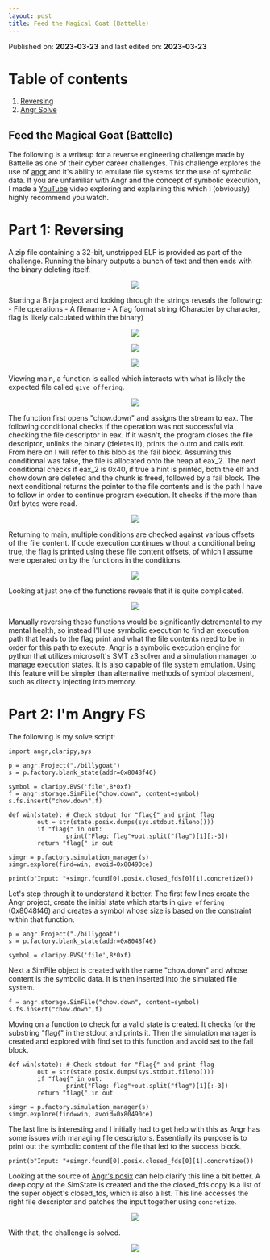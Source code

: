 ```yaml
--- 
layout: post 
title: Feed the Magical Goat (Battelle)
--- 
```

 
Published on: **2023-03-23** and last edited on: **2023-03-23** 

# Table of contents 
1. [Reversing](#reversing) 
2. [Angr Solve](#angr) 
 
 
## Feed the Magical Goat (Battelle)
 
The following is a writeup for a reverse engineering challenge made by Battelle as one of their cyber career challenges. This challenge explores the use of <a href="https://angr.io">angr</a> and it's ability to emulate file systems for the use of symbolic data. If you are unfamiliar with Angr and the concept of symbolic execution, I made a <a href="https://youtu.be/QkVzjn3z0iw">YouTube</a> video exploring and explaining this which I (obviously) highly recommend you watch.
<a name="reversing"></a> 
# Part 1: Reversing
A zip file containing a 32-bit, unstripped ELF is provided as part of the challenge. Running the binary outputs a bunch of text and then ends with the binary deleting itself. 
<p align="center"> 
  <img src="/assets/2023-03-23/Screenshot_2.png" /> 
</p> 
Starting a Binja project and looking through the strings reveals the following:
- File operations
- A filename
- A flag format string (Character by character, flag is likely calculated within the binary)
<p align="center"> 
  <img src="/assets/2023-03-23/Screenshot_3.png" /> 
</p> 
<p align="center"> 
  <img src="/assets/2023-03-23/Screenshot_4.png" /> 
</p> 
<p align="center"> 
  <img src="/assets/2023-03-23/Screenshot_5.png" /> 
</p> 

Viewing main, a function is called which interacts with what is likely the expected file called `give_offering`.
<p align="center"> 
  <img src="/assets/2023-03-23/Screenshot_6.png" /> 
</p> 
The function first opens "chow.down" and assigns the stream to eax. The following conditional checks if the operation was not successful via checking the file descriptor in eax. If it wasn't, the program closes the file descriptor, unlinks the binary (deletes it), prints the outro and calls exit. From here on I will refer to this blob as the fail block. Assuming this conditional was false, the file is allocated onto the heap at eax_2. The next conditional checks if eax_2 is 0x40, if true a hint is printed, both the elf and chow.down are deleted and the chunk is freed, followed by a fail block. The next conditional returns the pointer to the file contents and is the path I have to follow in order to continue program execution. It checks if the more than 0xf bytes were read.
<p align="center"> 
  <img src="/assets/2023-03-23/Screenshot_7.png" /> 
</p> 
Returning to main, multiple conditions are checked against various offsets of the file content. If code execution continues without a conditional being true, the flag is printed using these file content offsets, of which I assume were operated on by the functions in the conditions.
<p align="center"> 
  <img src="/assets/2023-03-23/Screenshot_8.png" /> 
</p> 
Looking at just one of the functions reveals that it is quite complicated.
<p align="center"> 
  <img src="/assets/2023-03-23/Screenshot_9.png" /> 
</p> 
Manually reversing these functions would be significantly detremental to my mental health, so instead I'll use symbolic execution to find an execution path that leads to the flag print and what the file contents need to be in order for this path to execute. Angr is a symbolic execution engine for python that utilizes microsoft's SMT z3 solver and a simulation manager to manage execution states. It is also capable of file system emulation. Using this feature will be simpler than alternative methods of symbol placement, such as directly injecting into memory.

<a name="angr"></a> 
# Part 2: I'm Angry FS
The following is my solve script:
```python3
import angr,claripy,sys

p = angr.Project("./billygoat")
s = p.factory.blank_state(addr=0x8048f46)

symbol = claripy.BVS('file',8*0xf)
f = angr.storage.SimFile("chow.down", content=symbol)
s.fs.insert("chow.down",f)

def win(state): # Check stdout for "flag{" and print flag
        out = str(state.posix.dumps(sys.stdout.fileno()))
        if "flag{" in out:
                print("Flag: flag"+out.split("flag")[1][:-3])
        return "flag{" in out

simgr = p.factory.simulation_manager(s)
simgr.explore(find=win, avoid=0x80490ce)

print(b"Input: "+simgr.found[0].posix.closed_fds[0][1].concretize())
```

Let's step through it to understand it better.
The first few lines create the Angr project, create the initial state which starts in `give_offering` (0x8048f46) and creates a symbol whose size is based on the constraint within that function.
```python3
p = angr.Project("./billygoat")
s = p.factory.blank_state(addr=0x8048f46)

symbol = claripy.BVS('file',8*0xf)
```
Next a SimFile object is created with the name "chow.down" and whose content is the symbolic data. It is then inserted into the simulated file system.
```python3
f = angr.storage.SimFile("chow.down", content=symbol)
s.fs.insert("chow.down",f)
```

Moving on a function to check for a valid state is created. It checks for the substring "flag{" in the stdout and prints it. Then the simulation manager is created and explored with find set to this function and avoid set to the fail block.
```python3
def win(state): # Check stdout for "flag{" and print flag
        out = str(state.posix.dumps(sys.stdout.fileno()))
        if "flag{" in out:
                print("Flag: flag"+out.split("flag")[1][:-3])
        return "flag{" in out

simgr = p.factory.simulation_manager(s)
simgr.explore(find=win, avoid=0x80490ce)
```

The last line is interesting and I initially had to get help with this as Angr has some issues with managing file descriptors. Essentially its purpose is to print out the symbolic content of the file that led to the success block.
```python3
print(b"Input: "+simgr.found[0].posix.closed_fds[0][1].concretize())
```
Looking at the source of <a href="https://github.com/angr/angr/blob/master/angr/state_plugins/posix.py">Angr's posix</a> can help clarify this line a bit better. A deep copy of the SimState is created and the the closed_fds copy is a list of the super object's closed_fds, which is also a list. This line accesses the right file descriptor and patches the input together using `concretize`.
<p align="center"> 
  <img src="/assets/2023-03-23/Screenshot_11.png" /> 
</p> 

With that, the challenge is solved.
<p align="center"> 
  <img src="/assets/2023-03-23/Screenshot_12.png" /> 
</p> 
